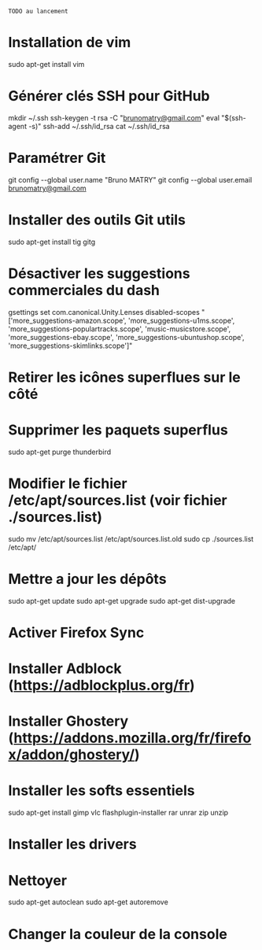 	TODO au lancement

# Installation de vim
sudo apt-get install vim

# Générer clés SSH pour GitHub
mkdir ~/.ssh
ssh-keygen -t rsa -C "brunomatry@gmail.com"
eval "$(ssh-agent -s)"
ssh-add ~/.ssh/id_rsa
cat ~/.ssh/id_rsa

# Paramétrer Git
git config --global user.name "Bruno MATRY"
git config --global user.email brunomatry@gmail.com

# Installer des outils Git utils
sudo apt-get install tig gitg

# Désactiver les suggestions commerciales du dash
gsettings set com.canonical.Unity.Lenses disabled-scopes "['more_suggestions-amazon.scope', 'more_suggestions-u1ms.scope', 'more_suggestions-populartracks.scope', 'music-musicstore.scope', 'more_suggestions-ebay.scope', 'more_suggestions-ubuntushop.scope', 'more_suggestions-skimlinks.scope']"

# Retirer les icônes superflues sur le côté

# Supprimer les paquets superflus
sudo apt-get purge thunderbird

# Modifier le fichier /etc/apt/sources.list (voir fichier ./sources.list)
sudo mv /etc/apt/sources.list /etc/apt/sources.list.old
sudo cp ./sources.list /etc/apt/

# Mettre a jour les dépôts
sudo apt-get update
sudo apt-get upgrade
sudo apt-get dist-upgrade

# Activer Firefox Sync
# Installer Adblock (https://adblockplus.org/fr)
# Installer Ghostery (https://addons.mozilla.org/fr/firefox/addon/ghostery/)

# Installer les softs essentiels
sudo apt-get install gimp vlc flashplugin-installer rar unrar zip unzip

# Installer les drivers

# Nettoyer
sudo apt-get autoclean
sudo apt-get autoremove

# Changer la couleur de la console
